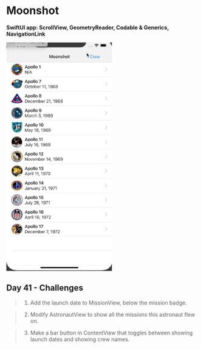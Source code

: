 # Moonshot
**SwiftUI app: ScrollView, GeometryReader, Codable & Generics, NavigationLink**

![](gif.gif)

## Day 41 - Challenges

> 1. Add the launch date to MissionView, below the mission badge.

> 2. Modify AstronautView to show all the missions this astronaut flew on.

> 3. Make a bar button in ContentView that toggles between showing launch dates and showing crew names.
